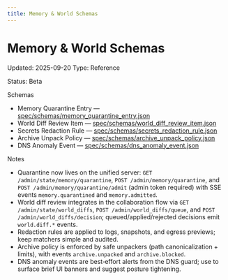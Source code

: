 ```yaml
---
title: Memory & World Schemas
---
```


# Memory & World Schemas

Updated: 2025-09-20
Type: Reference

Status: Beta

Schemas
- Memory Quarantine Entry — [spec/schemas/memory_quarantine_entry.json](https://github.com/t3hw00t/ARW/blob/main/spec/schemas/memory_quarantine_entry.json)
- World Diff Review Item — [spec/schemas/world_diff_review_item.json](https://github.com/t3hw00t/ARW/blob/main/spec/schemas/world_diff_review_item.json)
- Secrets Redaction Rule — [spec/schemas/secrets_redaction_rule.json](https://github.com/t3hw00t/ARW/blob/main/spec/schemas/secrets_redaction_rule.json)
- Archive Unpack Policy — [spec/schemas/archive_unpack_policy.json](https://github.com/t3hw00t/ARW/blob/main/spec/schemas/archive_unpack_policy.json)
- DNS Anomaly Event — [spec/schemas/dns_anomaly_event.json](https://github.com/t3hw00t/ARW/blob/main/spec/schemas/dns_anomaly_event.json)

Notes
- Quarantine now lives on the unified server: `GET /admin/state/memory/quarantine`, `POST /admin/memory/quarantine`, and `POST /admin/memory/quarantine/admit` (admin token required) with SSE events `memory.quarantined` and `memory.admitted`.
- World diff review integrates in the collaboration flow via `GET /admin/state/world_diffs`, `POST /admin/world_diffs/queue`, and `POST /admin/world_diffs/decision`; queued/applied/rejected decisions emit `world.diff.*` events.
- Redaction rules are applied to logs, snapshots, and egress previews; keep matchers simple and audited.
- Archive policy is enforced by safe unpackers (path canonicalization + limits), with events `archive.unpacked` and `archive.blocked`.
- DNS anomaly events are best‑effort alerts from the DNS guard; use to surface brief UI banners and suggest posture tightening.
